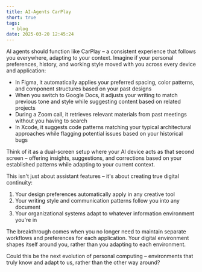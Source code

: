 ```yaml
---
title: AI-Agents CarPlay
short: true
tags:
  - blog
date: 2025-03-20 12:45:24
---
```


AI agents should function like CarPlay – a consistent experience that follows you everywhere, adapting to your context.
Imagine if your personal preferences, history, and working style moved with you across every device and application:

- In Figma, it automatically applies your preferred spacing, color patterns, and component structures based on your past designs
- When you switch to Google Docs, it adjusts your writing to match previous tone and style while suggesting content based on related projects
- During a Zoom call, it retrieves relevant materials from past meetings without you having to search
- In Xcode, it suggests code patterns matching your typical architectural approaches while flagging potential issues based on your historical bugs

Think of it as a dual-screen setup where your AI device acts as that second screen – offering insights, suggestions, and corrections based on your established patterns while adapting to your current context.

This isn't just about assistant features – it's about creating true digital continuity:

1. Your design preferences automatically apply in any creative tool
2. Your writing style and communication patterns follow you into any document
3. Your organizational systems adapt to whatever information environment you're in

The breakthrough comes when you no longer need to maintain separate workflows and preferences for each application. Your digital environment shapes itself around you, rather than you adapting to each environment.

Could this be the next evolution of personal computing – environments that truly know and adapt to us, rather than the other way around?
